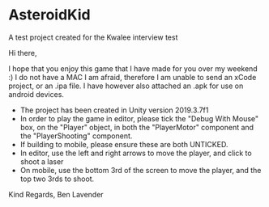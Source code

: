 # AsteroidKid
A test project created for the Kwalee interview test

Hi there,

I hope that you enjoy this game that I have made for you over my weekend :)
I do not have a MAC I am afraid, therefore I am unable to send an xCode project, or an .ipa file.
I have however also attached an .apk for use on android devices.

- The project has been created in Unity version 2019.3.7f1
- In order to play the game in editor, please tick the "Debug With Mouse" box, on the "Player" object, in both the "PlayerMotor" component and the "PlayerShooting" component.
- If building to mobile, please ensure these are both UNTICKED.
- In editor, use the left and right arrows to move the player, and click to shoot a laser
- On mobile, use the bottom 3rd of the screen to move the player, and the top two 3rds to shoot.

Kind Regards,
Ben Lavender
